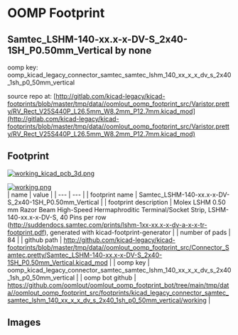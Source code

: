 # OOMP Footprint  
## Samtec_LSHM-140-xx.x-x-DV-S_2x40-1SH_P0.50mm_Vertical  by none  
  
oomp key: oomp_kicad_legacy_connector_samtec_samtec_lshm_140_xx_x_x_dv_s_2x40_1sh_p0_50mm_vertical  
  
source repo at: [http://gitlab.com/kicad-legacy/kicad-footprints/blob/master/tmp/data//oomlout_oomp_footprint_src/Varistor.pretty/RV_Rect_V25S440P_L26.5mm_W8.2mm_P12.7mm.kicad_mod](http://gitlab.com/kicad-legacy/kicad-footprints/blob/master/tmp/data//oomlout_oomp_footprint_src/Varistor.pretty/RV_Rect_V25S440P_L26.5mm_W8.2mm_P12.7mm.kicad_mod)  
## Footprint  
  
[![working_kicad_pcb_3d.png](working_kicad_pcb_3d_600.png)](working_kicad_pcb_3d.png)  
  
[![working.png](working_600.png)](working.png)  
| name | value | 
| --- | --- | 
| footprint name | Samtec_LSHM-140-xx.x-x-DV-S_2x40-1SH_P0.50mm_Vertical | 
| footprint description | Molex LSHM 0.50 mm Razor Beam High-Speed Hermaphroditic Terminal/Socket Strip, LSHM-140-xx.x-x-DV-S, 40 Pins per row (http://suddendocs.samtec.com/prints/lshm-1xx-xx.x-x-dv-a-x-x-tr-footprint.pdf), generated with kicad-footprint-generator | 
| number of pads | 84 | 
| github path | http://github.com/kicad-legacy/kicad-footprints/blob/master/tmp/data//oomlout_oomp_footprint_src/Connector_Samtec.pretty/Samtec_LSHM-140-xx.x-x-DV-S_2x40-1SH_P0.50mm_Vertical.kicad_mod | 
| oomp key | oomp_kicad_legacy_connector_samtec_samtec_lshm_140_xx_x_x_dv_s_2x40_1sh_p0_50mm_vertical | 
| oomp bot github | https://github.com/oomlout/oomlout_oomp_footprint_bot/tree/main/tmp/data//oomlout_oomp_footprint_src/footprints/kicad_legacy_connector_samtec_samtec_lshm_140_xx_x_x_dv_s_2x40_1sh_p0_50mm_vertical/working | 
## Images  

